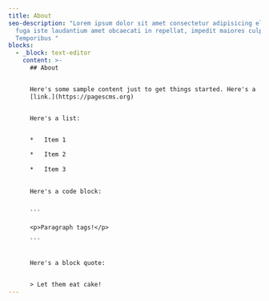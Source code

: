 ```yaml
---
title: About
seo-description: "Lorem ipsum dolor sit amet consectetur adipisicing elit. Quos
  fuga iste laudantium amet obcaecati in repellat, impedit maiores culpa?
  Temporibus "
blocks:
  - _block: text-editor
    content: >-
      ## About


      Here's some sample content just to get things started. Here's a
      [link.](https://pagescms.org)


      Here's a list:


      *   Item 1
          
      *   Item 2
          
      *   Item 3
          

      Here's a code block:


      ```

      <p>Paragraph tags!</p>

      ```


      Here's a block quote:


      > Let them eat cake!
---
```

